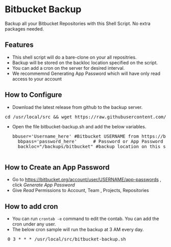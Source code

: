 # Bitbucket Backup
Backup all your Bitbucket Repositories with this Shell Script. No extra packages needed.


## Features
- This shell script will do a bare-clone on your all repositries. 
- Backup will be stored on the backloc location specified on the script.
- You can add a cron on the server for desired interval.
- We recommemnd Generating App Password which will have only read access to your account


## How to Configure
- Download the latest release from github to the backup server.
<pre>cd /usr/local/src && wget https://raw.githubusercontent.com/redhatjobin/bitbucket-backup/master/bitbucket-backup.sh</pre>
- Open the file bitbucket-backup.sh and add the below variables.

    <pre>bbuser='Username_here' #Bitbucket USERNAME from https://bitbucket.org/USERNAME/reponame. Email id will not work as username.
    bbpass='password_here'      # Password or App Password
    backloc="/backups/bitbucket" #backup location on this system
    </pre>

## How to Create an App Password
- Go to https://bitbucket.org/account/user/USERNAME/app-passwords , click *Generate App Password*
- Give *Read* Permissions to Account, Team , Projects, Repositories


## How to add cron

- You can run <code>crontab -e</code> command to edit the contab. You can add the cron under any user.
- The below cron sample will run the backup at 3 AM every day.
<pre> 0 3 * * * /usr/local/src/bitbucket-backup.sh</pre>
